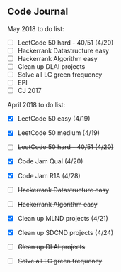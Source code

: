 ## Code Journal

May 2018 to do list:  
- [ ] LeetCode 50 hard - 40/51 (4/20)  
- [ ] Hackerrank Datastructure easy  
- [ ] Hackerrank Algorithm easy   
- [ ] Clean up DLAI projects  
- [ ] Solve all LC green frequency  
- [ ] EPI  
- [ ] CJ 2017

April 2018 to do list:  
- [x] LeetCode 50 easy (4/19)  
- [x] LeetCode 50 medium (4/19)  
- [ ] ~~LeetCode 50 hard - 40/51 (4/20)~~  
- [x] Code Jam Qual (4/20)  
- [x] Code Jam R1A (4/28)  
- [ ] ~~Hackerrank Datastructure easy~~  
- [ ] ~~Hackerrank Algorithm easy~~  
- [x] Clean up MLND projects (4/21)  
- [x] Clean up SDCND projects (4/24)  
- [ ] ~~Clean up DLAI projects~~  
- [ ] ~~Solve all LC green frequency~~  


